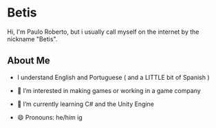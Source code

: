 # Betis 

Hi, I'm Paulo Roberto, but i usually call myself on the internet by the nickname "Betis".

## About Me

- I understand English and Portuguese ( and a LITTLE bit of Spanish )

- 👀 I’m interested in making games or working in a game company

- 🌱 I’m currently learning C# and the Unity Engine  

- 😄 Pronouns: he/him ig

<!---
betisbrinedev/betisbrinedev is a ✨ special ✨ repository because its `README.md` (this file) appears on your GitHub profile.
You can click the Preview link to take a look at your changes.
--->
